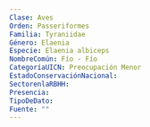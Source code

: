 ```yaml
---
Clase: Aves
Orden: Passeriformes
Familia: Tyraniidae
Género: Elaenia
Especie: Elaenia albiceps
NombreComún: Fío - Fío
CategoríaUICN: Preocupación Menor
EstadoConservaciónNacional: 
SectorenlaRBHH: 
Presencia: 
TipoDeDato: 
Fuente: ""
---
```

